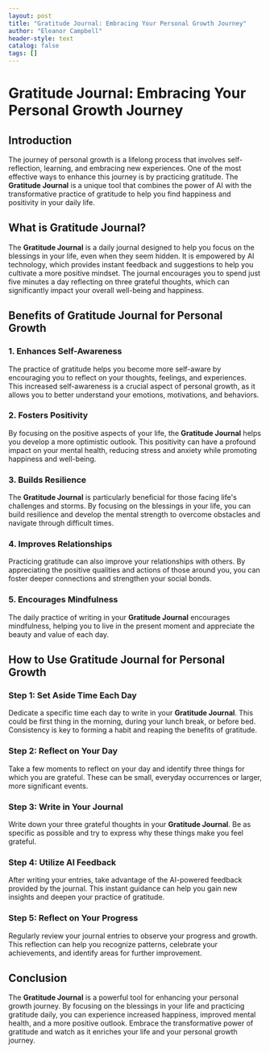 ```yaml
---
layout: post
title: "Gratitude Journal: Embracing Your Personal Growth Journey"
author: "Eleanor Campbell"
header-style: text
catalog: false
tags: []
---
```


 # Gratitude Journal: Embracing Your Personal Growth Journey

## Introduction

The journey of personal growth is a lifelong process that involves self-reflection, learning, and embracing new experiences. One of the most effective ways to enhance this journey is by practicing gratitude. The **Gratitude Journal** is a unique tool that combines the power of AI with the transformative practice of gratitude to help you find happiness and positivity in your daily life.

## What is Gratitude Journal?

The **Gratitude Journal** is a daily journal designed to help you focus on the blessings in your life, even when they seem hidden. It is empowered by AI technology, which provides instant feedback and suggestions to help you cultivate a more positive mindset. The journal encourages you to spend just five minutes a day reflecting on three grateful thoughts, which can significantly impact your overall well-being and happiness.

## Benefits of Gratitude Journal for Personal Growth

### 1. Enhances Self-Awareness

The practice of gratitude helps you become more self-aware by encouraging you to reflect on your thoughts, feelings, and experiences. This increased self-awareness is a crucial aspect of personal growth, as it allows you to better understand your emotions, motivations, and behaviors.

### 2. Fosters Positivity

By focusing on the positive aspects of your life, the **Gratitude Journal** helps you develop a more optimistic outlook. This positivity can have a profound impact on your mental health, reducing stress and anxiety while promoting happiness and well-being.

### 3. Builds Resilience

The **Gratitude Journal** is particularly beneficial for those facing life's challenges and storms. By focusing on the blessings in your life, you can build resilience and develop the mental strength to overcome obstacles and navigate through difficult times.

### 4. Improves Relationships

Practicing gratitude can also improve your relationships with others. By appreciating the positive qualities and actions of those around you, you can foster deeper connections and strengthen your social bonds.

### 5. Encourages Mindfulness

The daily practice of writing in your **Gratitude Journal** encourages mindfulness, helping you to live in the present moment and appreciate the beauty and value of each day.

## How to Use Gratitude Journal for Personal Growth

### Step 1: Set Aside Time Each Day

Dedicate a specific time each day to write in your **Gratitude Journal**. This could be first thing in the morning, during your lunch break, or before bed. Consistency is key to forming a habit and reaping the benefits of gratitude.

### Step 2: Reflect on Your Day

Take a few moments to reflect on your day and identify three things for which you are grateful. These can be small, everyday occurrences or larger, more significant events.

### Step 3: Write in Your Journal

Write down your three grateful thoughts in your **Gratitude Journal**. Be as specific as possible and try to express why these things make you feel grateful.

### Step 4: Utilize AI Feedback

After writing your entries, take advantage of the AI-powered feedback provided by the journal. This instant guidance can help you gain new insights and deepen your practice of gratitude.

### Step 5: Reflect on Your Progress

Regularly review your journal entries to observe your progress and growth. This reflection can help you recognize patterns, celebrate your achievements, and identify areas for further improvement.

## Conclusion

The **Gratitude Journal** is a powerful tool for enhancing your personal growth journey. By focusing on the blessings in your life and practicing gratitude daily, you can experience increased happiness, improved mental health, and a more positive outlook. Embrace the transformative power of gratitude and watch as it enriches your life and your personal growth journey.